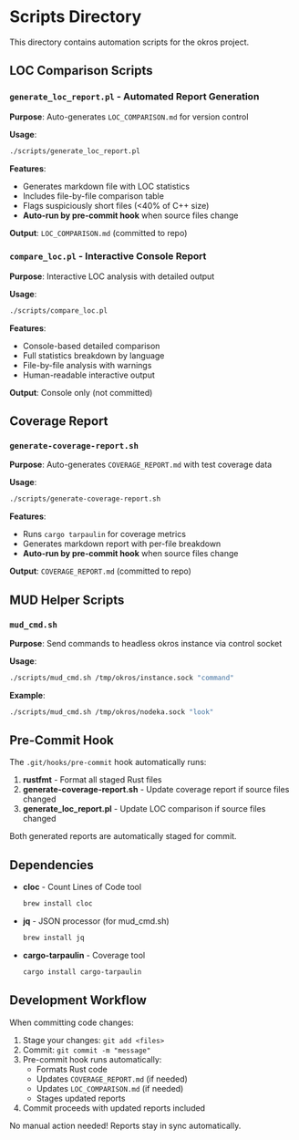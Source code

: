 # Scripts Directory

This directory contains automation scripts for the okros project.

## LOC Comparison Scripts

### `generate_loc_report.pl` - Automated Report Generation

**Purpose**: Auto-generates `LOC_COMPARISON.md` for version control

**Usage**:
```bash
./scripts/generate_loc_report.pl
```

**Features**:
- Generates markdown file with LOC statistics
- Includes file-by-file comparison table
- Flags suspiciously short files (<40% of C++ size)
- **Auto-run by pre-commit hook** when source files change

**Output**: `LOC_COMPARISON.md` (committed to repo)

### `compare_loc.pl` - Interactive Console Report

**Purpose**: Interactive LOC analysis with detailed output

**Usage**:
```bash
./scripts/compare_loc.pl
```

**Features**:
- Console-based detailed comparison
- Full statistics breakdown by language
- File-by-file analysis with warnings
- Human-readable interactive output

**Output**: Console only (not committed)

## Coverage Report

### `generate-coverage-report.sh`

**Purpose**: Auto-generates `COVERAGE_REPORT.md` with test coverage data

**Usage**:
```bash
./scripts/generate-coverage-report.sh
```

**Features**:
- Runs `cargo tarpaulin` for coverage metrics
- Generates markdown report with per-file breakdown
- **Auto-run by pre-commit hook** when source files change

**Output**: `COVERAGE_REPORT.md` (committed to repo)

## MUD Helper Scripts

### `mud_cmd.sh`

**Purpose**: Send commands to headless okros instance via control socket

**Usage**:
```bash
./scripts/mud_cmd.sh /tmp/okros/instance.sock "command"
```

**Example**:
```bash
./scripts/mud_cmd.sh /tmp/okros/nodeka.sock "look"
```

## Pre-Commit Hook

The `.git/hooks/pre-commit` hook automatically runs:

1. **rustfmt** - Format all staged Rust files
2. **generate-coverage-report.sh** - Update coverage report if source files changed
3. **generate_loc_report.pl** - Update LOC comparison if source files changed

Both generated reports are automatically staged for commit.

## Dependencies

- **cloc** - Count Lines of Code tool
  ```bash
  brew install cloc
  ```

- **jq** - JSON processor (for mud_cmd.sh)
  ```bash
  brew install jq
  ```

- **cargo-tarpaulin** - Coverage tool
  ```bash
  cargo install cargo-tarpaulin
  ```

## Development Workflow

When committing code changes:

1. Stage your changes: `git add <files>`
2. Commit: `git commit -m "message"`
3. Pre-commit hook runs automatically:
   - Formats Rust code
   - Updates `COVERAGE_REPORT.md` (if needed)
   - Updates `LOC_COMPARISON.md` (if needed)
   - Stages updated reports
4. Commit proceeds with updated reports included

No manual action needed! Reports stay in sync automatically.
